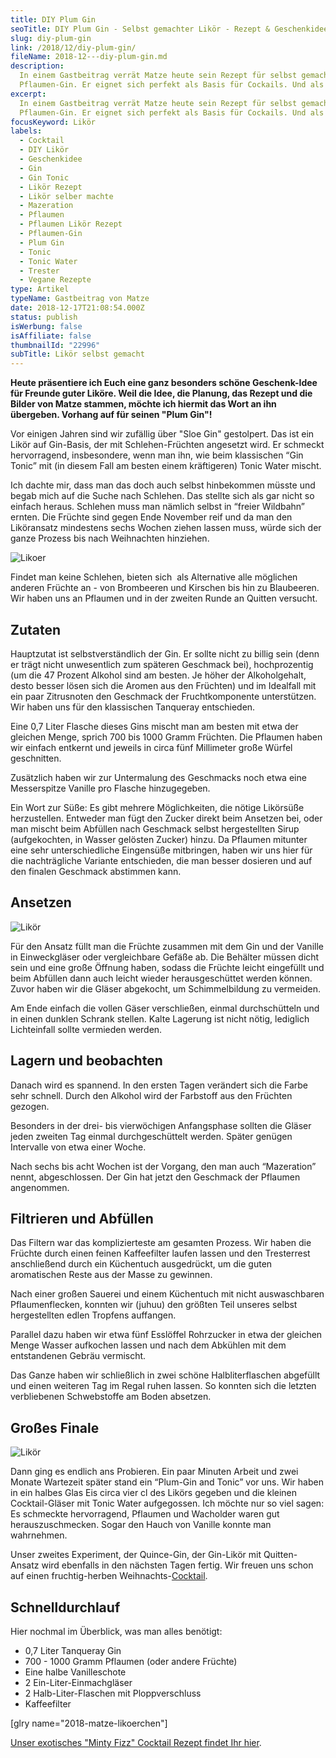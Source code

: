 ```yaml
---
title: DIY Plum Gin
seoTitle: DIY Plum Gin - Selbst gemachter Likör - Rezept & Geschenkidee
slug: diy-plum-gin
link: /2018/12/diy-plum-gin/
fileName: 2018-12---diy-plum-gin.md
description:
  In einem Gastbeitrag verrät Matze heute sein Rezept für selbst gemachten
  Pflaumen-Gin. Er eignet sich perfekt als Basis für Cockails. Und als Geschenk!
excerpt:
  In einem Gastbeitrag verrät Matze heute sein Rezept für selbst gemachten
  Pflaumen-Gin. Er eignet sich perfekt als Basis für Cockails. Und als Geschenk!
focusKeyword: Likör
labels:
  - Cocktail
  - DIY Likör
  - Geschenkidee
  - Gin
  - Gin Tonic
  - Likör Rezept
  - Likör selber machte
  - Mazeration
  - Pflaumen
  - Pflaumen Likör Rezept
  - Pflaumen-Gin
  - Plum Gin
  - Tonic
  - Tonic Water
  - Trester
  - Vegane Rezepte
type: Artikel
typeName: Gastbeitrag von Matze
date: 2018-12-17T21:08:54.000Z
status: publish
isWerbung: false
isAffiliate: false
thumbnailId: "22996"
subTitle: Likör selbst gemacht
---
```


<strong>Heute präsentiere ich Euch eine ganz besonders schöne Geschenk-Idee für
Freunde guter Liköre. Weil die Idee, die Planung, das Rezept und die Bilder von
Matze stammen, möchte ich hiermit das Wort an ihn übergeben. Vorhang auf für
seinen "Plum Gin"!</strong>

Vor einigen Jahren sind wir zufällig über "Sloe Gin" gestolpert. Das ist ein
Likör auf Gin-Basis, der mit Schlehen-Früchten angesetzt wird. Er schmeckt
hervorragend, insbesondere, wenn man ihn, wie beim klassischen “Gin Tonic” mit
(in diesem Fall am besten einem kräftigeren) Tonic Water mischt.

Ich dachte mir, dass man das doch auch selbst hinbekommen müsste und begab mich
auf die Suche nach Schlehen. Das stellte sich als gar nicht so einfach heraus.
Schlehen muss man nämlich selbst in “freier Wildbahn” ernten. Die Früchte sind
gegen Ende November reif und da man den Liköransatz mindestens sechs Wochen
ziehen lassen muss, würde sich der ganze Prozess bis nach Weihnachten hinziehen.

![Likoer](http://cardamonchai.com/wp-content/uploads/2018/12/8-400x600.jpg "Die Grundlage für den Likör")

Findet man keine Schlehen, bieten sich  als Alternative alle möglichen anderen
Früchte an - von Brombeeren und Kirschen bis hin zu Blaubeeren. Wir haben uns an
Pflaumen und in der zweiten Runde an Quitten versucht.

## Zutaten

Hauptzutat ist selbstverständlich der Gin. Er sollte nicht zu billig sein (denn
er trägt nicht unwesentlich zum späteren Geschmack bei), hochprozentig (um die
47 Prozent Alkohol sind am besten. Je höher der Alkoholgehalt, desto besser
lösen sich die Aromen aus den Früchten) und im Idealfall mit ein paar
Zitrusnoten den Geschmack der Fruchtkomponente unterstützen. Wir haben uns für
den klassischen Tanqueray entschieden.

Eine 0,7 Liter Flasche dieses Gins mischt man am besten mit etwa der gleichen
Menge, sprich 700 bis 1000 Gramm Früchten. Die Pflaumen haben wir einfach
entkernt und jeweils in circa fünf Millimeter große Würfel geschnitten.

Zusätzlich haben wir zur Untermalung des Geschmacks noch etwa eine Messerspitze
Vanille pro Flasche hinzugegeben.

Ein Wort zur Süße: Es gibt mehrere Möglichkeiten, die nötige Likörsüße
herzustellen. Entweder man fügt den Zucker direkt beim Ansetzen bei, oder man
mischt beim Abfüllen nach Geschmack selbst hergestellten Sirup (aufgekochten, in
Wasser gelösten Zucker) hinzu. Da Pflaumen mitunter eine sehr unterschiedliche
Eingensüße mitbringen, haben wir uns hier für die nachträgliche Variante
entschieden, die man besser dosieren und auf den finalen Geschmack abstimmen
kann.

## Ansetzen

![Likör](http://cardamonchai.com/wp-content/uploads/2018/12/12-400x599.jpg "Der Ansatz")

Für den Ansatz füllt man die Früchte zusammen mit dem Gin und der Vanille in
Einweckgläser oder vergleichbare Gefäße ab. Die Behälter müssen dicht sein und
eine große Öffnung haben, sodass die Früchte leicht eingefüllt und beim Abfüllen
dann auch leicht wieder herausgeschüttet werden können. Zuvor haben wir die
Gläser abgekocht, um Schimmelbildung zu vermeiden.

Am Ende einfach die vollen Gäser verschließen, einmal durchschütteln und in
einen dunklen Schrank stellen. Kalte Lagerung ist nicht nötig, lediglich
Lichteinfall sollte vermieden werden.

## Lagern und beobachten

Danach wird es spannend. In den ersten Tagen verändert sich die Farbe sehr
schnell. Durch den Alkohol wird der Farbstoff aus den Früchten gezogen.

Besonders in der drei- bis vierwöchigen Anfangsphase sollten die Gläser jeden
zweiten Tag einmal durchgeschüttelt werden. Später genügen Intervalle von etwa
einer Woche.

Nach sechs bis acht Wochen ist der Vorgang, den man auch “Mazeration” nennt,
abgeschlossen. Der Gin hat jetzt den Geschmack der Pflaumen angenommen.

## Filtrieren und Abfüllen

Das Filtern war das komplizierteste am gesamten Prozess. Wir haben die Früchte
durch einen feinen Kaffeefilter laufen lassen und den Tresterrest anschließend
durch ein Küchentuch ausgedrückt, um die guten aromatischen Reste aus der Masse
zu gewinnen.

Nach einer großen Sauerei und einem Küchentuch mit nicht auswaschbaren
Pflaumenflecken, konnten wir (juhuu) den größten Teil unseres selbst
hergestellten edlen Tropfens auffangen.

Parallel dazu haben wir etwa fünf Esslöffel Rohrzucker in etwa der gleichen
Menge Wasser aufkochen lassen und nach dem Abkühlen mit dem entstandenen Gebräu
vermischt.

Das Ganze haben wir schließlich in zwei schöne Halbliterflaschen abgefüllt und
einen weiteren Tag im Regal ruhen lassen. So konnten sich die letzten
verbliebenen Schwebstoffe am Boden absetzen.

## Großes Finale

![Likör](http://cardamonchai.com/wp-content/uploads/2018/12/5-400x600.jpg "Das große Finale")

Dann ging es endlich ans Probieren. Ein paar Minuten Arbeit und zwei Monate
Wartezeit später stand ein “Plum-Gin and Tonic” vor uns. Wir haben in ein halbes
Glas Eis circa vier cl des Likörs gegeben und die kleinen Cocktail-Gläser mit
Tonic Water aufgegossen. Ich möchte nur so viel sagen: Es schmeckte
hervorragend, Pflaumen und Wacholder waren gut herauszuschmecken. Sogar den
Hauch von Vanille konnte man wahrnehmen.

Unser zweites Experiment, der Quince-Gin, der Gin-Likör mit Quitten-Ansatz wird
ebenfalls in den nächsten Tagen fertig. Wir freuen uns schon auf einen
fruchtig-herben
Weihnachts-<a href="http://cardamonchai.com/2018/06/tom-yum-mule/">Cocktail</a>.

## Schnelldurchlauf

Hier nochmal im Überblick, was man alles benötigt:

<ul>
    <li>0,7 Liter Tanqueray Gin</li>
    <li>700 - 1000 Gramm Pflaumen (oder andere Früchte)</li>
    <li>Eine halbe Vanilleschote</li>
    <li>2 Ein-Liter-Einmachgläser</li>
    <li>2 Halb-Liter-Flaschen mit Ploppverschluss</li>
    <li>Kaffeefilter</li>
</ul>

[glry name="2018-matze-likoerchen"]

<a href="http://cardamonchai.com/2018/05/minty-fizz/">Unser exotisches "Minty
Fizz" Cocktail Rezept findet Ihr hier</a>.
